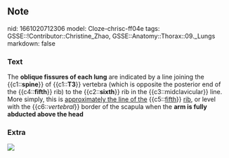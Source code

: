## Note
nid: 1661020712306
model: Cloze-chrisc-ff04e
tags: GSSE::!Contributor::Christine_Zhao, GSSE::Anatomy::Thorax::09._Lungs
markdown: false

### Text
<div>
  <div>
    <div>
      <div>
        The <b>oblique fissures of each lung</b> are indicated by a
        line joining the {{c1::<b>spine</b>}} of {{c1::<b>T3</b>}}
        vertebra (which is opposite the posterior end of the
        {{c4::<b>fifth</b>}} rib) to the {{c2::<b>sixth</b>}} rib
        in the {{c3::midclavicular}} line.
      </div>
      <div>
        More simply, this is <u>approximately the line of the</u>
        {{c5::<u>fifth</u>}} <u>rib</u>, or level with the
        {{c6::<i>vertebral</i>}} border of the scapula when the
        <b>arm is fully abducted above the head</b>
      </div>
    </div>
  </div>
</div>

### Extra
<div><img src=
"paste-4f6198d24fb09cc634894970c305ff029c9d9149.jpg"></div>
